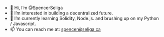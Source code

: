 - 👋 Hi, I’m @SpencerSeliga
- 👀 I’m interested in building a decentralized future. 
- 🌱 I’m currently learning Solidity, Node.js. and brushing up on my Python / Javascript. 
- 📫 You can reach me at: spencer@seliga.ca

<!---
SpencerSeliga/SpencerSeliga is a ✨ special ✨ repository because its `README.md` (this file) appears on your GitHub profile.
You can click the Preview link to take a look at your changes.
--->
